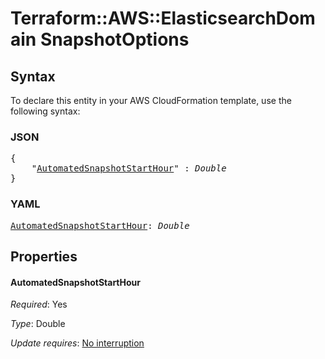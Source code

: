 # Terraform::AWS::ElasticsearchDomain SnapshotOptions

## Syntax

To declare this entity in your AWS CloudFormation template, use the following syntax:

### JSON

<pre>
{
    "<a href="#automatedsnapshotstarthour" title="AutomatedSnapshotStartHour">AutomatedSnapshotStartHour</a>" : <i>Double</i>
}
</pre>

### YAML

<pre>
<a href="#automatedsnapshotstarthour" title="AutomatedSnapshotStartHour">AutomatedSnapshotStartHour</a>: <i>Double</i>
</pre>

## Properties

#### AutomatedSnapshotStartHour

_Required_: Yes

_Type_: Double

_Update requires_: [No interruption](https://docs.aws.amazon.com/AWSCloudFormation/latest/UserGuide/using-cfn-updating-stacks-update-behaviors.html#update-no-interrupt)

